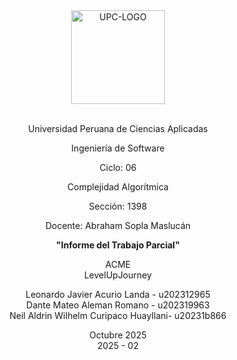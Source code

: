 <div align="center"><img src="https://i.imgur.com/xRB043F.png" alt="UPC-LOGO" width="150"/></div><br>

<div align="center">

Universidad Peruana de Ciencias Aplicadas  

Ingeniería de Software  

Ciclo: 06  

Complejidad Algorítmica

Sección: 1398  

Docente: Abraham Sopla Maslucán

**"Informe del Trabajo Parcial"**  

ACME  
LevelUpJourney  


Leonardo Javier Acurio Landa - u202312965  
Dante Mateo Aleman Romano - u202319963  
Neil Aldrin Wilhelm Curipaco Huayllani- u20231b866  

Octubre 2025  
2025 - 02  

</div>